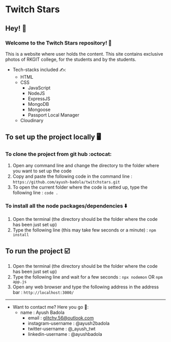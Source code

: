 # Twitch Stars
## Hey! 👋
### Welcome to the Twitch Stars repository! 🙏
This is a website where user holds the content.
This site contains exclusive photos of RKGIT college, for the students and by the students.
* Tech-stacks included ✍: 
	* HTML
  * CSS  
	* JavaScript
 	* NodeJS
	* ExpressJS
 	* MongoDB
	* Mongoose
 	* Passport Local Manager
  * Cloudinary
## To set up the project locally :desktop_computer:
### To clone the project from git hub 	:octocat:
1. Open any command line and change the directory to the folder where you want to set up the code
2. Copy and paste the following code in the command line :
	`https://github.com/ayush-badola/twitchstars.git`
3. To open the current folder where the code is setted up, type the following line :
	`code .`
### To install all the node packages/dependencies :arrow_down:
1. Open the terminal (the directory should be the folder where the code has been just set up)
2. Type the following line (this may take few seconds or a minute) :
	`npm install`
## To run the project :ballot_box_with_check:
1. Open the terminal (the directory should be the folder where the code has been just set up)
2. Type the following line and wait for a few seconds :
	`npx nodemon` OR `npm app.js`
3. Open any web browser and type the following address in the address bar :
	`http://localhost:3000/`

----
* Want to contact me? Here you go 📱:
	* name : Ayush Badola
  		* email : glitchy.56@outlook.com
  		* instagram-username : @ayush2badola
  		* twitter-username : @_ayush_twt
  		* linkedin-username : @ayushbadola
